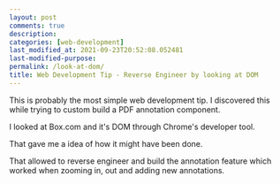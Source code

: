 ```yaml
---
layout: post
comments: true
description:
categories: [web-development]
last_modified_at: 2021-09-23T20:52:08.052481
last-modified-purpose:
permalink: /look-at-dom/
title: Web Development Tip - Reverse Engineer by looking at DOM
---
```


This is probably the most simple web development tip. I discovered this while trying to custom build a PDF annotation component.

I looked at Box.com and it's DOM through Chrome's developer tool.

That gave me a idea of how it might have been done.

That allowed to reverse engineer and build the annotation feature which worked when zooming in, out and adding new annotations.